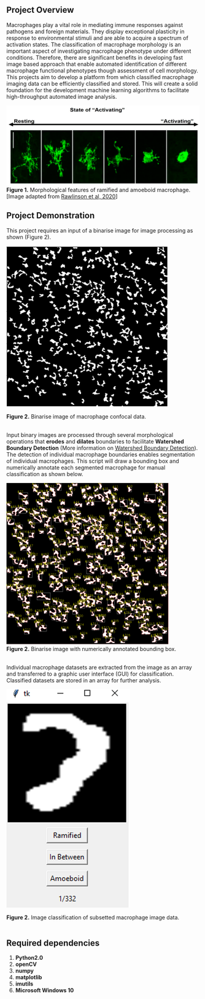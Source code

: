 ## Project Overview

Macrophages play a vital role in mediating immune responses against pathogens and foreign materials. They display exceptional plasticity in response to environmental stimuli and are able to acquire a spectrum of activation states. The classification of macrophage morphology is an important aspect of investigating macrophage phenotype under different conditions. Therefore, there are significant benefits in developing fast image based approach that enable automated identification of different macrophage functional phenotypes though assessment of cell morphology. This projects aim to develop a platform from which classified macrophage imaging data can be efficiently classified and stored. This will create a solid foundation for the development machine learning algorithms to facilitate high-throughput automated image analysis. 
 
![bin_img](brainsci-10-00159-g001.png)
**Figure 1.** Morphological features of ramified and amoeboid macrophage. [Image adapted from [Rawlinson et al, 2020](https://www.mdpi.com/2076-3425/10/3/159/htm)] 

## Project Demonstration

This project requires an input of a binarise image for image processing as shown (Figure 2).

![bin_img](binarise_img.png)

**Figure 2.** Binarise image of macrophage confocal data.
<br/>
<br/>

Input binary images are processed through several morphological operations that **erodes** and **dilates** boundaries to facilitate **Watershed Boundary Detection** (More information on [Watershed Boundary Detection](https://www.pyimagesearch.com/2015/11/02/watershed-opencv/)).  
The detection of individual macrophage boundaries enables segmentation of individual macrophages. This script will draw a bounding box and numerically annotate each segmented macrophage for manual classification as shown below.  
   
![bin_img](bounding_box.png)  
**Figure 2.** Binarise image with numerically annotated bounding box.
<br/>
<br/>

Individual macrophage datasets are extracted from the image as an array and transferred to a graphic user interface (GUI) for classification. Classified datasets are stored in an array for further analysis.

![bin_img](GUI.png)

**Figure 2.** Image classification of subsetted macrophage image data.
<br/>
<br/>

## Required dependencies
1. **Python2.0**
2. **openCV** 
3. **numpy**
4. **matplotlib**
5. **imutils**
6. **Microsoft Windows 10**
